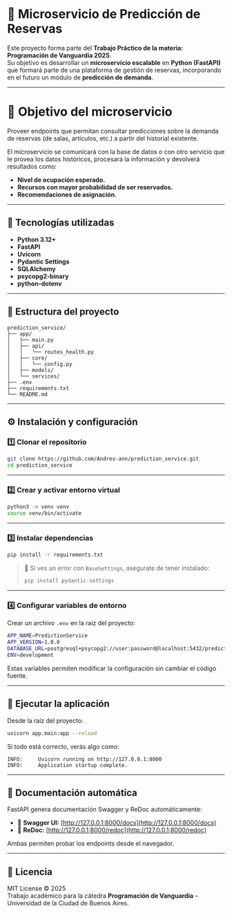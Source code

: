 # 🧠 Microservicio de Predicción de Reservas

Este proyecto forma parte del **Trabajo Práctico de la materia: Programación de Vanguardia 2025**.  
Su objetivo es desarrollar un **microservicio escalable** en **Python (FastAPI)** que formará parte de una plataforma de gestión de reservas, incorporando en el futuro un módulo de **predicción de demanda**.

---

# 🎯 Objetivo del microservicio

Proveer endpoints que permitan consultar predicciones sobre la demanda de reservas (de salas, artículos, etc.) a partir del historial existente.

El microservicio se comunicará con la base de datos o con otro servicio que le provea los datos históricos, procesará la información y devolverá resultados como:

- **Nivel de ocupación esperado.**
- **Recursos con mayor probabilidad de ser reservados.**
- **Recomendaciones de asignación.**

---

## 🚀 Tecnologías utilizadas

- **Python 3.12+**
- **FastAPI**
- **Uvicorn**
- **Pydantic Settings**
- **SQLAlchemy**
- **psycopg2-binary**
- **python-dotenv**

---

## 📁 Estructura del proyecto

```
prediction_service/
├── app/
│   ├── main.py
│   ├── api/
│   │   └── routes_health.py
│   ├── core/
│   │   └── config.py
│   ├── models/
│   └── services/
├── .env
├── requirements.txt
└── README.md
```

---

## ⚙️ Instalación y configuración

### 1️⃣ Clonar el repositorio

```bash
git clone https://github.com/Andres-ann/prediction_service.git
cd prediction_service
```

---

### 2️⃣ Crear y activar entorno virtual

```bash
python3 -m venv venv
source venv/bin/activate
```

---

### 3️⃣ Instalar dependencias

```bash
pip install -r requirements.txt
```

> 📌 Si ves un error con `BaseSettings`, asegurate de tener instalado:
>
> ```bash
> pip install pydantic-settings
> ```

---

### 4️⃣ Configurar variables de entorno

Crear un archivo `.env` en la raíz del proyecto:

```bash
APP_NAME=PredictionService
APP_VERSION=1.0.0
DATABASE_URL=postgresql+psycopg2://user:password@localhost:5432/prediction_db
ENV=development
```

Estas variables permiten modificar la configuración sin cambiar el código fuente.

---

## 🧩 Ejecutar la aplicación

Desde la raíz del proyecto:

```bash
uvicorn app.main:app --reload
```

Si todo está correcto, verás algo como:

```
INFO:     Uvicorn running on http://127.0.0.1:8000
INFO:     Application startup complete.
```

---

## 📘 Documentación automática

FastAPI genera documentación Swagger y ReDoc automáticamente:

- 📄 **Swagger UI:** [http://127.0.0.1:8000/docs](http://127.0.0.1:8000/docs)
- 📘 **ReDoc:** [http://127.0.0.1:8000/redoc](http://127.0.0.1:8000/redoc)

Ambas permiten probar los endpoints desde el navegador.

---

## 🪪 Licencia

MIT License © 2025  
Trabajo académico para la cátedra **Programación de Vanguardia** – Universidad de la Ciudad de Buenos Aires.
